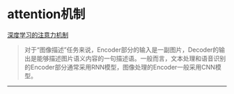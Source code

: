 # attention机制
[深度学习的注意力机制](https://blog.csdn.net/tg229dvt5i93mxaq5a6u/article/details/78422216)
>对于“图像描述”任务来说，Encoder部分的输入是一副图片，Decoder的输出是能够描述图片语义内容的一句描述语。一般而言，文本处理和语音识别的Encoder部分通常采用RNN模型，图像处理的Encoder一般采用CNN模型。
----
